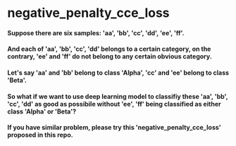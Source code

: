 # negative_penalty_cce_loss

#### Suppose there are six samples: 'aa', 'bb', 'cc', 'dd', 'ee', 'ff'. 

#### And each of 'aa', 'bb', 'cc', 'dd' belongs to a certain category, on the contrary, 'ee' and 'ff' do not belong to any certain obvious category. 

#### Let's say 'aa' and 'bb' belong to class 'Alpha', 'cc' and 'ee' belong to class 'Beta'.

#### So what if we want to use deep learning model to classifiy these 'aa', 'bb', 'cc', 'dd' as good as possibile without 'ee', 'ff' being classified as either class 'Alpha' or 'Beta'?

#### If you have similar problem, please try this 'negative_penalty_cce_loss' proposed in this repo.
